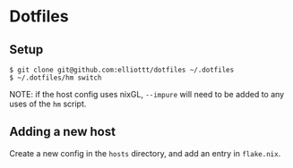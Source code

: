 # Dotfiles

## Setup

```shell
$ git clone git@github.com:elliottt/dotfiles ~/.dotfiles
$ ~/.dotfiles/hm switch
```

NOTE: if the host config uses nixGL, `--impure` will need to be added to any
uses of the `hm` script.

## Adding a new host

Create a new config in the `hosts` directory, and add an entry in `flake.nix`.
